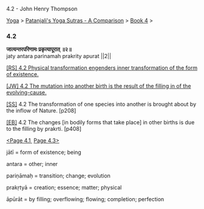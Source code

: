 4.2 - John Henry Thompson 

[Yoga](../../../yoga.html)‎ > ‎[Patanjali's Yoga Sutras - A Comparison](../../patanjani.html)‎ > ‎[Book 4](../book-4.html)‎ > ‎

### 4.2

**जात्यन्तरपरिणामः प्रकृत्यापूरात् ॥२॥**  
jaty antara parinamah prakrity apurat ||2||  
  
  
[\[RS\] 4.2 Physical transformation engenders inner transformation of the form of existence.](http://www.ashtangayoga.info/source-texts/yoga-sutra-patanjali/chapter-4/item/jaty-antara-parinamah-prakrity-apurat-2/)  
  
[\[JW\] 4.2 The mutation into another birth is the result of the filling in of the evolving-cause.](http://books.google.com/books?id=YzFImjtOxUwC&pg=PA300&ci=145%2C705%2C778%2C60&source=bookclip)  
  
[\[SS\]](http://www.amazon.com/Yoga-Sutras-Patanjali-Commentary-Satchidananda/dp/0932040381) 4.2 The transformation of one species into another is brought about by the inflow of Nature. \[p208\]  
  
[\[EB\]](http://www.amazon.com/Yoga-Sutras-Patanjali-Translation-Commentary/dp/0865477361/ref=sr_1_1?ie=UTF8&s=books&qid=1250508322&sr=1-1) 4.2 The changes \[in bodily forms that take place\] in other births is due to the filling by prakrti. \[p408\]  
  
  
[<Page 4.1](41.html)[ ](41.html) [Page 4.3>](43.html)  

jātī = form of existence; being  
  
antara = other; inner  
  
pariṇāmaḥ = transition; change; evolution  
  
prakṛtyā = creation; essence; matter; physical  
  
āpūrāt = by filling; overflowing; flowing; completion; perfection

